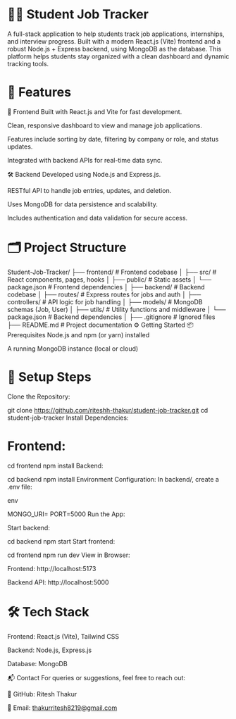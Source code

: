 # 🧑‍🎓 Student Job Tracker
A full-stack application to help students track job applications, internships, and interview progress. Built with a modern React.js (Vite) frontend and a robust Node.js + Express backend, using MongoDB as the database. This platform helps students stay organized with a clean dashboard and dynamic tracking tools.

# 🚀 Features
🎨 Frontend
Built with React.js and Vite for fast development.

Clean, responsive dashboard to view and manage job applications.

Features include sorting by date, filtering by company or role, and status updates.

Integrated with backend APIs for real-time data sync.

🛠️ Backend
Developed using Node.js and Express.js.

RESTful API to handle job entries, updates, and deletion.

Uses MongoDB for data persistence and scalability.

Includes authentication and data validation for secure access.

# 🗂️ Project Structure

Student-Job-Tracker/
├── frontend/                # Frontend codebase
│   ├── src/                 # React components, pages, hooks
│   ├── public/              # Static assets
│   └── package.json         # Frontend dependencies
│
├── backend/                 # Backend codebase
│   ├── routes/              # Express routes for jobs and auth
│   ├── controllers/         # API logic for job handling
│   ├── models/              # MongoDB schemas (Job, User)
│   ├── utils/               # Utility functions and middleware
│   └── package.json         # Backend dependencies
│
├── .gitignore               # Ignored files
├── README.md                # Project documentation
⚙️ Getting Started
📦 Prerequisites
Node.js and npm (or yarn) installed

A running MongoDB instance (local or cloud)

# 🧪 Setup Steps
Clone the Repository:


git clone https://github.com/riteshh-thakur/student-job-tracker.git
cd student-job-tracker
Install Dependencies:

# Frontend:


cd frontend
npm install
Backend:


cd backend
npm install
Environment Configuration: In backend/, create a .env file:

env

MONGO_URI=<your-mongodb-uri>
PORT=5000
Run the App:

Start backend:


cd backend
npm start
Start frontend:


cd frontend
npm run dev
View in Browser:

Frontend: http://localhost:5173

Backend API: http://localhost:5000

# 🛠 Tech Stack
Frontend: React.js (Vite), Tailwind CSS

Backend: Node.js, Express.js

Database: MongoDB


📬 Contact
For queries or suggestions, feel free to reach out:

🔗 GitHub: Ritesh Thakur

📧 Email: thakurritesh8219@gmail.com
